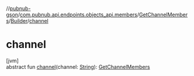 //[pubnub-gson](../../../../index.md)/[com.pubnub.api.endpoints.objects_api.members](../../index.md)/[GetChannelMembers](../index.md)/[Builder](index.md)/[channel](channel.md)

# channel

[jvm]\
abstract fun [channel](channel.md)(channel: [String](https://docs.oracle.com/javase/8/docs/api/java/lang/String.html)): [GetChannelMembers](../index.md)
